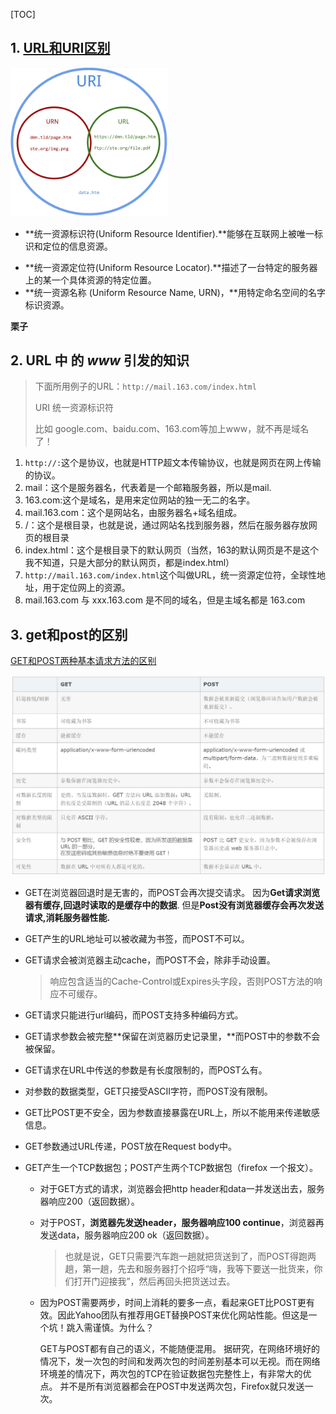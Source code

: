 [TOC]

## 1. [URL和URI区别](https://www.cnblogs.com/wuyun-blog/p/5706703.html) ##

<img src="../img/url-uri.png" width="50%" height="50%">

* **统一资源标识符(Uniform Resource Identifier).**能够在互联网上被唯一标识和定位的信息资源。
- **统一资源定位符(Uniform Resource Locator).**描述了一台特定的服务器上的某一个具体资源的特定位置。
- **统一资源名称 (Uniform Resource Name, URN)，**用特定命名空间的名字标识资源。

**栗子**

## 2. URL 中 的 *www* 引发的知识 ##

> 下面所用例子的URL：`http://mail.163.com/index.html`
>
> URI 统一资源标识符
>
> 比如 google.com、baidu.com、163.com等加上www，就不再是域名了！

1. `http://:`这个是协议，也就是HTTP超文本传输协议，也就是网页在网上传输的协议。
2. mail：这个是服务器名，代表着是一个邮箱服务器，所以是mail.
3. 163.com:这个是域名，是用来定位网站的独一无二的名字。
4. mail.163.com：这个是网站名，由服务器名+域名组成。
5. /：这个是根目录，也就是说，通过网站名找到服务器，然后在服务器存放网页的根目录
6. index.html：这个是根目录下的默认网页（当然，163的默认网页是不是这个我不知道，只是大部分的默认网页，都是index.html）
7. `http://mail.163.com/index.html`这个叫做URL，统一资源定位符，全球性地址，用于定位网上的资源。
8. mail.163.com 与 xxx.163.com 是不同的域名，但是主域名都是 163.com

## 3.  get和post的区别 ##

[GET和POST两种基本请求方法的区别](https://www.cnblogs.com/logsharing/p/8448446.html)

![](../img/get-post-区别.JPG)

- GET在浏览器回退时是无害的，而POST会再次提交请求。
  因为**Get请求浏览器有缓存,回退时读取的是缓存中的数据**. 但是**Post没有浏览器缓存会再次发送请求,消耗服务器性能.**

- GET产生的URL地址可以被收藏为书签，而POST不可以。

- GET请求会被浏览器主动cache，而POST不会，除非手动设置。

  > 响应包含适当的Cache-Control或Expires头字段，否则POST方法的响应不可缓存。

- GET请求只能进行url编码，而POST支持多种编码方式。

- GET请求参数会被完整**保留在浏览器历史记录里，**而POST中的参数不会被保留。

- GET请求在URL中传送的参数是有长度限制的，而POST么有。

- 对参数的数据类型，GET只接受ASCII字符，而POST没有限制。

- GET比POST更不安全，因为参数直接暴露在URL上，所以不能用来传递敏感信息。

- GET参数通过URL传递，POST放在Request body中。

- GET产生一个TCP数据包；POST产生两个TCP数据包（firefox 一个报文）。

  - 对于GET方式的请求，浏览器会把http header和data一并发送出去，服务器响应200（返回数据）。

  - 对于POST，**浏览器先发送header，服务器响应100 continue**，浏览器再发送data，服务器响应200 ok（返回数据）。

    > 也就是说，GET只需要汽车跑一趟就把货送到了，而POST得跑两趟，第一趟，先去和服务器打个招呼“嗨，我等下要送一批货来，你们打开门迎接我”，然后再回头把货送过去。

  - 因为POST需要两步，时间上消耗的要多一点，看起来GET比POST更有效。因此Yahoo团队有推荐用GET替换POST来优化网站性能。但这是一个坑！跳入需谨慎。为什么？

    GET与POST都有自己的语义，不能随便混用。
    据研究，在网络环境好的情况下，发一次包的时间和发两次包的时间差别基本可以无视。而在网络环境差的情况下，两次包的TCP在验证数据包完整性上，有非常大的优点。
    并不是所有浏览器都会在POST中发送两次包，Firefox就只发送一次。